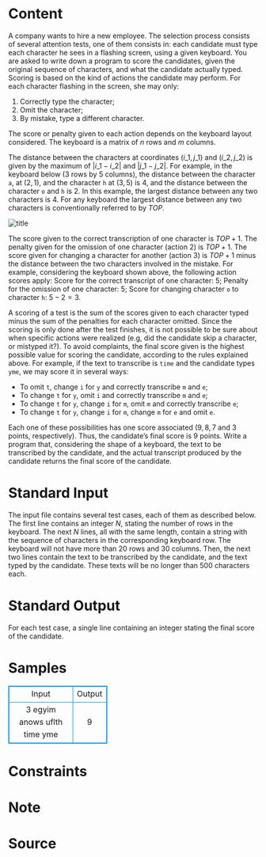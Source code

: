 
# Content

A company wants to hire a new employee. The selection process consists of several attention tests, one of them consists in: each candidate must type each character he sees in a flashing screen, using a given keyboard. You are asked to write down a program to score the candidates, given the original sequence of characters, and what the candidate actually typed. Scoring is based on the kind of actions the candidate may perform. For each character flashing in the screen, she may only:
1. Correctly type the character;
2. Omit the character;
3. By mistake, type a different character.

The score or penalty given to each action depends on the keyboard layout considered. The keyboard is a matrix of $n$ rows and $m$ columns.

The distance between the characters at coordinates $(i\_1,j\_1)$ and $(i\_2,j\_2)$ is given by the maximum of $|i\_1- i\_2|$ and $|j\_1-j\_2|$. For example, in the keyboard below ($3$ rows by $5$ columns), the distance between the character `a`, at $(2,1)$, and the character `h` at $(3,5)$ is $4$, and the distance between the character `o` and `h` is $2$. In this example, the largest distance between any two characters is $4$. For any keyboard the largest distance between any two characters is conventionally referred to by $TOP$.

 ![title](/source/lutece/transcript/img/aHR0cHM6Ly9hY20udWVzdGMuZWR1LmNuL21lZGlhL2ltYWdlL3Byb2JsZW0vNDMzLzIwMTQwODE0MjAwMzQ4MzYwMTMuanBn.jpg)

The score given to the correct transcription of one character is $TOP+1$. The penalty given for the omission of one character (action $2$) is $TOP+1$. The score given for changing a character for another (action $3$) is $TOP+1$ minus the distance between the two characters involved in the mistake. For example, considering the keyboard shown above, the following action scores apply: Score for the correct transcript of one character: $5$; Penalty for the omission of one character: $5$; Score for changing character `o` to character `h`: $5-2=3$.

A scoring of a test is the sum of the scores given to each character typed minus the sum of the penalties for each character omitted. Since the scoring is only done after the test finishes, it is not possible to be sure about when specific actions were realized (e.g, did the candidate skip a character, or mistyped it?). To avoid complaints, the final score given is the highest possible value for scoring the candidate, according to the rules explained above. For example, if the text to transcribe is `time` and the candidate types `yme`, we may score it in several ways:
* To omit `t`, change `i` for `y` and correctly transcribe `m` and `e`;
* To change `t` for `y`, omit `i` and correctly transcribe `m` and `e`;
* To change `t` for `y`, change `i` for `m`, omit `m` and correctly transcribe `e`;
* To change `t` for `y`, change `i` for `m`, change `m` for `e` and omit `e`.

Each one of these possibilities has one score associated ($9, 8, 7$ and $3$ points, respectively). Thus, the candidate’s final score is $9$ points. Write a program that, considering the shape of a keyboard, the text to be transcribed by the candidate, and the actual transcript produced by the candidate returns the final score of the candidate.

# Standard Input

The input file contains several test cases, each of them as described below. The first line contains an integer $N$, stating the number of rows in the keyboard. The next $N$ lines, all with the same length, contain a string with the sequence of characters in the corresponding keyboard row. The keyboard will not have more than $20$ rows and $30$ columns. Then, the next two lines contain the text to be transcribed by the candidate, and the text typed by the candidate. These texts will be no longer than $500$ characters each.

# Standard Output

For each test case, a single line containing an integer stating the final score of the candidate.

# Samples

<style>
        table,table tr th, table tr td { border:1px solid #0094ff; }
        table { width: 200px; min-height: 25px; line-height: 25px; text-align: center; border-collapse: collapse;}   
    </style>
<table>
	<tr>
		<td>Input</td>
		<td>Output</td>
	</tr>
<tr><td>3
egyim
anows
uflth
time
yme</td><td>9</td></tr></table>


# Constraints



# Note



# Source


